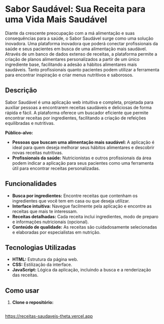 # Sabor Saudável: Sua Receita para uma Vida Mais Saudável

Diante da crescente preocupação com a má alimentação e suas consequências para a saúde, o Sabor Saudável surge como uma solução inovadora. Uma plataforma inovadora que poderá conectar profissionais da saúde e seus pacientes em busca de uma alimentação mais saudável. Através de um banco de dados extenso de receitas, a plataforma permite a criação de planos alimentares personalizados a partir de um único ingrediente base, facilitando a adesão a hábitos alimentares mais saudáveis. Tanto profissionais quanto pacientes podem utilizar a ferramenta para encontrar inspiração e criar menus nutritivos e saborosos.

## Descrição

Sabor Saudável é uma aplicação web intuitiva e completa, projetada para auxiliar pessoas a encontrarem receitas saudáveis e deliciosas de forma rápida e fácil. A plataforma oferece um buscador eficiente que permite encontrar receitas por ingredientes, facilitando a criação de refeições equilibradas e nutritivas.

**Público-alvo:**

* **Pessoas que buscam uma alimentação mais saudável:** A aplicação é ideal para quem deseja melhorar seus hábitos alimentares e descobrir novas receitas nutritivas.
* **Profissionais da saúde:** Nutricionistas e outros profissionais da área podem indicar a aplicação para seus pacientes como uma ferramenta útil para encontrar receitas personalizadas.

## Funcionalidades

* **Busca por ingredientes:** Encontre receitas que contenham os ingredientes que você tem em casa ou que deseja utilizar.
* **Interface intuitiva:** Navegue facilmente pela aplicação e encontre as receitas que mais te interessam.
* **Receitas detalhadas:** Cada receita inclui ingredientes, modo de preparo e informações nutricionais (opcional).
* **Conteúdo de qualidade:** As receitas são cuidadosamente selecionadas e elaboradas por especialistas em nutrição.

## Tecnologias Utilizadas

* **HTML:** Estrutura da página web.
* **CSS:** Estilização da interface.
* **JavaScript:** Lógica da aplicação, incluindo a busca e a renderização das receitas.

## Como usar

1. **Clone o repositório:**
   ```bash
  https://receitas-saudaveis-theta.vercel.app
